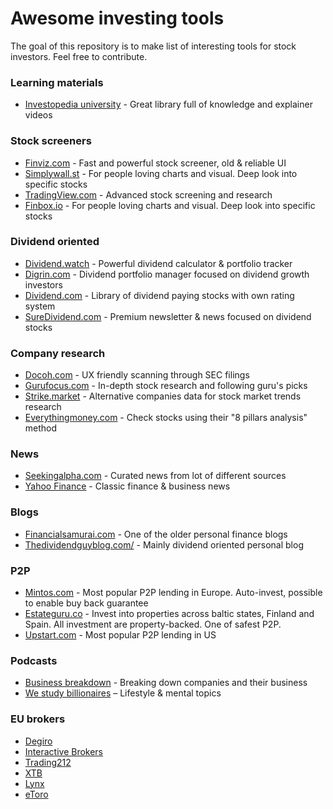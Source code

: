 # Awesome investing tools

The goal of this repository is to make list of interesting tools for stock investors.
Feel free to contribute.

### Learning materials
- [Investopedia university](https://www.investopedia.com/university/) - Great library full of knowledge and explainer videos

### Stock screeners
- [Finviz.com](https://finviz.com/) - Fast and powerful stock screener, old & reliable UI
- [Simplywall.st](https://simplywall.st/) - For people loving charts and visual. Deep look into specific stocks
- [TradingView.com](https://www.tradingview.com/screener/) - Advanced stock screening and research
- [Finbox.io](https://finbox.io/) - For people loving charts and visual. Deep look into specific stocks

### Dividend oriented
- [Dividend.watch](https://dividend.watch/) - Powerful dividend calculator & portfolio tracker
- [Digrin.com](https://digrin.com/) - Dividend portfolio manager focused on dividend growth investors
- [Dividend.com](https://www.dividend.com/) - Library of dividend paying stocks with own rating system
- [SureDividend.com](https://www.suredividend.com/) - Premium newsletter & news focused on dividend stocks

### Company research
- [Docoh.com](https://docoh.com/) - UX friendly scanning through SEC filings
- [Gurufocus.com](https://www.gurufocus.com/) - In-depth stock research and following guru's picks
- [Strike.market](https://strike.market/) - Alternative companies data for stock market trends research
- [Everythingmoney.com](https://everythingmoney.com/) - Check stocks using their "8 pillars analysis" method

### News
- [Seekingalpha.com](https://seekingalpha.com/) - Curated news from lot of different sources
- [Yahoo Finance](https://finance.yahoo.com/) - Classic finance & business news

### Blogs
- [Financialsamurai.com](https://www.financialsamurai.com/) - One of the older personal finance blogs
- [Thedividendguyblog.com/](https://www.thedividendguyblog.com/) - Mainly dividend oriented personal blog

### P2P
- [Mintos.com](https://www.mintos.com/en/l/ref/J0TXFI) - Most popular P2P lending in Europe. Auto-invest, possible to enable buy back guarantee
- [Estateguru.co](https://estateguru.co/en/investor-referral/?switch=en&userPromotionCode=EGU69303) - Invest into properties across baltic states, Finland and Spain. All investment are property-backed. One of safest P2P.
- [Upstart.com](https://www.upstart.com/invest/) - Most popular P2P lending in US

### Podcasts
- [Business breakdown](https://podcasts.apple.com/us/podcast/business-breakdowns/id1559120677) - Breaking down companies and their business
- [We study billionaires](https://podcasts.apple.com/us/podcast/we-study-billionaires-the-investors-podcast-network/id928933489) – Lifestyle & mental topics

### EU brokers
- [Degiro](https://www.degiro.com/)
- [Interactive Brokers](https://www.interactivebrokers.com/)
- [Trading212](https://www.trading212.com/)
- [XTB](https://www.xtb.com/)
- [Lynx](https://www.lynxbroker.com/)
- [eToro](https://etoro.com/)
